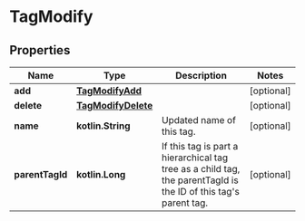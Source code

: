 
# TagModify

## Properties
Name | Type | Description | Notes
------------ | ------------- | ------------- | -------------
**add** | [**TagModifyAdd**](TagModifyAdd.md) |  |  [optional]
**delete** | [**TagModifyDelete**](TagModifyDelete.md) |  |  [optional]
**name** | **kotlin.String** | Updated name of this tag. |  [optional]
**parentTagId** | **kotlin.Long** | If this tag is part a hierarchical tag tree as a child tag, the parentTagId is the ID of this tag&#39;s parent tag. |  [optional]



